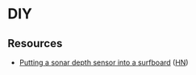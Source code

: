 # DIY

## Resources

- [Putting a sonar depth sensor into a surfboard](https://foobarbecue.github.io/surfsonar/) ([HN](https://news.ycombinator.com/item?id=28901214))
